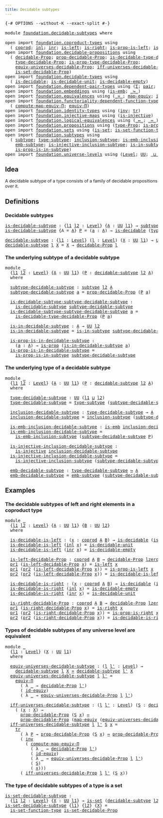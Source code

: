 ```yaml
---
title: Decidable subtypes
---
```


<pre class="Agda"><a id="44" class="Symbol">{-#</a> <a id="48" class="Keyword">OPTIONS</a> <a id="56" class="Pragma">--without-K</a> <a id="68" class="Pragma">--exact-split</a> <a id="82" class="Symbol">#-}</a>

<a id="87" class="Keyword">module</a> <a id="94" href="foundation.decidable-subtypes.html" class="Module">foundation.decidable-subtypes</a> <a id="124" class="Keyword">where</a>

<a id="131" class="Keyword">open</a> <a id="136" class="Keyword">import</a> <a id="143" href="foundation.coproduct-types.html" class="Module">foundation.coproduct-types</a> <a id="170" class="Keyword">using</a>
  <a id="178" class="Symbol">(</a> <a id="180" href="foundation.coproduct-types.html#1182" class="Datatype">coprod</a><a id="186" class="Symbol">;</a> <a id="188" href="foundation.coproduct-types.html#1253" class="InductiveConstructor">inl</a><a id="191" class="Symbol">;</a> <a id="193" href="foundation.coproduct-types.html#1276" class="InductiveConstructor">inr</a><a id="196" class="Symbol">;</a> <a id="198" href="foundation.coproduct-types.html#1779" class="Function">is-left</a><a id="205" class="Symbol">;</a> <a id="207" href="foundation.coproduct-types.html#2091" class="Function">is-right</a><a id="215" class="Symbol">;</a> <a id="217" href="foundation.coproduct-types.html#1855" class="Function">is-prop-is-left</a><a id="232" class="Symbol">;</a> <a id="234" href="foundation.coproduct-types.html#2170" class="Function">is-prop-is-right</a><a id="250" class="Symbol">)</a>
<a id="252" class="Keyword">open</a> <a id="257" class="Keyword">import</a> <a id="264" href="foundation.decidable-propositions.html" class="Module">foundation.decidable-propositions</a> <a id="298" class="Keyword">using</a>
  <a id="306" class="Symbol">(</a> <a id="308" href="foundation.decidable-propositions.html#2483" class="Function">decidable-Prop</a><a id="322" class="Symbol">;</a> <a id="324" href="foundation.decidable-propositions.html#2632" class="Function">prop-decidable-Prop</a><a id="343" class="Symbol">;</a> <a id="345" href="foundation.decidable-propositions.html#2939" class="Function">is-decidable-type-decidable-Prop</a><a id="377" class="Symbol">;</a>
    <a id="383" href="foundation.decidable-propositions.html#2709" class="Function">type-decidable-Prop</a><a id="402" class="Symbol">;</a> <a id="404" href="foundation.decidable-propositions.html#2806" class="Function">is-prop-type-decidable-Prop</a><a id="431" class="Symbol">;</a>
    <a id="437" href="foundation.decidable-propositions.html#6943" class="Function">equiv-universes-decidable-Prop</a><a id="467" class="Symbol">;</a> <a id="469" href="foundation.decidable-propositions.html#7138" class="Function">iff-universes-decidable-Prop</a><a id="497" class="Symbol">;</a>
    <a id="503" href="foundation.decidable-propositions.html#8150" class="Function">is-set-decidable-Prop</a><a id="524" class="Symbol">)</a>
<a id="526" class="Keyword">open</a> <a id="531" class="Keyword">import</a> <a id="538" href="foundation.decidable-types.html" class="Module">foundation.decidable-types</a> <a id="565" class="Keyword">using</a>
  <a id="573" class="Symbol">(</a> <a id="575" href="foundation.decidable-types.html#1918" class="Function">is-decidable</a><a id="587" class="Symbol">;</a> <a id="589" href="foundation.decidable-types.html#2753" class="Function">is-decidable-unit</a><a id="606" class="Symbol">;</a> <a id="608" href="foundation.decidable-types.html#2821" class="Function">is-decidable-empty</a><a id="626" class="Symbol">)</a>
<a id="628" class="Keyword">open</a> <a id="633" class="Keyword">import</a> <a id="640" href="foundation.dependent-pair-types.html" class="Module">foundation.dependent-pair-types</a> <a id="672" class="Keyword">using</a> <a id="678" class="Symbol">(</a><a id="679" href="foundation-core.dependent-pair-types.html#515" class="Record">Σ</a><a id="680" class="Symbol">;</a> <a id="682" href="foundation-core.dependent-pair-types.html#588" class="InductiveConstructor">pair</a><a id="686" class="Symbol">;</a> <a id="688" href="foundation-core.dependent-pair-types.html#605" class="Field">pr1</a><a id="691" class="Symbol">;</a> <a id="693" href="foundation-core.dependent-pair-types.html#617" class="Field">pr2</a><a id="696" class="Symbol">)</a>
<a id="698" class="Keyword">open</a> <a id="703" class="Keyword">import</a> <a id="710" href="foundation.embeddings.html" class="Module">foundation.embeddings</a> <a id="732" class="Keyword">using</a> <a id="738" class="Symbol">(</a><a id="739" href="foundation-core.embeddings.html#992" class="Function">is-emb</a><a id="745" class="Symbol">;</a> <a id="747" href="foundation-core.embeddings.html#1074" class="Function Operator">_↪_</a><a id="750" class="Symbol">)</a>
<a id="752" class="Keyword">open</a> <a id="757" class="Keyword">import</a> <a id="764" href="foundation.equivalences.html" class="Module">foundation.equivalences</a> <a id="788" class="Keyword">using</a> <a id="794" class="Symbol">(</a><a id="795" href="foundation-core.equivalences.html#1621" class="Function Operator">_≃_</a><a id="798" class="Symbol">;</a> <a id="800" href="foundation-core.equivalences.html#1821" class="Function">map-equiv</a><a id="809" class="Symbol">;</a> <a id="811" href="foundation-core.equivalences.html#2494" class="Function">id-equiv</a><a id="819" class="Symbol">)</a>
<a id="821" class="Keyword">open</a> <a id="826" class="Keyword">import</a> <a id="833" href="foundation.functoriality-dependent-function-types.html" class="Module">foundation.functoriality-dependent-function-types</a> <a id="883" class="Keyword">using</a>
  <a id="891" class="Symbol">(</a> <a id="893" href="foundation.functoriality-dependent-function-types.html#2502" class="Function">compute-map-equiv-Π</a><a id="912" class="Symbol">;</a> <a id="914" href="foundation.functoriality-dependent-function-types.html#4207" class="Function">equiv-Π</a><a id="921" class="Symbol">)</a>
<a id="923" class="Keyword">open</a> <a id="928" class="Keyword">import</a> <a id="935" href="foundation.identity-types.html" class="Module">foundation.identity-types</a> <a id="961" class="Keyword">using</a> <a id="967" class="Symbol">(</a><a id="968" href="foundation-core.identity-types.html#2729" class="Function">inv</a><a id="971" class="Symbol">;</a> <a id="973" href="foundation-core.identity-types.html#5702" class="Function">tr</a><a id="975" class="Symbol">)</a>
<a id="977" class="Keyword">open</a> <a id="982" class="Keyword">import</a> <a id="989" href="foundation.injective-maps.html" class="Module">foundation.injective-maps</a> <a id="1015" class="Keyword">using</a> <a id="1021" class="Symbol">(</a><a id="1022" href="foundation.injective-maps.html#1309" class="Function">is-injective</a><a id="1034" class="Symbol">)</a>
<a id="1036" class="Keyword">open</a> <a id="1041" class="Keyword">import</a> <a id="1048" href="foundation.logical-equivalences.html" class="Module">foundation.logical-equivalences</a> <a id="1080" class="Keyword">using</a> <a id="1086" class="Symbol">(</a><a id="1087" href="foundation-core.logical-equivalences.html#899" class="Function Operator">_↔_</a><a id="1090" class="Symbol">;</a> <a id="1092" href="foundation-core.logical-equivalences.html#1038" class="Function Operator">_⇔_</a><a id="1095" class="Symbol">)</a>
<a id="1097" class="Keyword">open</a> <a id="1102" class="Keyword">import</a> <a id="1109" href="foundation.propositions.html" class="Module">foundation.propositions</a> <a id="1133" class="Keyword">using</a> <a id="1139" class="Symbol">(</a><a id="1140" href="foundation-core.propositions.html#1495" class="Function">type-Prop</a><a id="1149" class="Symbol">;</a> <a id="1151" href="foundation-core.propositions.html#1309" class="Function">is-prop</a><a id="1158" class="Symbol">)</a>
<a id="1160" class="Keyword">open</a> <a id="1165" class="Keyword">import</a> <a id="1172" href="foundation.sets.html" class="Module">foundation.sets</a> <a id="1188" class="Keyword">using</a> <a id="1194" class="Symbol">(</a><a id="1195" href="foundation-core.sets.html#1113" class="Function">is-set</a><a id="1201" class="Symbol">;</a> <a id="1203" href="foundation.sets.html#3481" class="Function">is-set-function-type</a><a id="1223" class="Symbol">)</a>
<a id="1225" class="Keyword">open</a> <a id="1230" class="Keyword">import</a> <a id="1237" href="foundation.subtypes.html" class="Module">foundation.subtypes</a> <a id="1257" class="Keyword">using</a>
  <a id="1265" class="Symbol">(</a> <a id="1267" href="foundation-core.subtypes.html#2211" class="Function">subtype</a><a id="1274" class="Symbol">;</a> <a id="1276" href="foundation-core.subtypes.html#2555" class="Function">type-subtype</a><a id="1288" class="Symbol">;</a> <a id="1290" href="foundation-core.subtypes.html#2621" class="Function">inclusion-subtype</a><a id="1307" class="Symbol">;</a> <a id="1309" href="foundation-core.subtypes.html#3701" class="Function">is-emb-inclusion-subtype</a><a id="1333" class="Symbol">;</a>
    <a id="1339" href="foundation-core.subtypes.html#3947" class="Function">emb-subtype</a><a id="1350" class="Symbol">;</a> <a id="1352" href="foundation.subtypes.html#1123" class="Function">is-injective-inclusion-subtype</a><a id="1382" class="Symbol">;</a> <a id="1384" href="foundation-core.subtypes.html#2375" class="Function">is-in-subtype</a><a id="1397" class="Symbol">;</a>
    <a id="1403" href="foundation-core.subtypes.html#2440" class="Function">is-prop-is-in-subtype</a><a id="1424" class="Symbol">)</a>
<a id="1426" class="Keyword">open</a> <a id="1431" class="Keyword">import</a> <a id="1438" href="foundation.universe-levels.html" class="Module">foundation.universe-levels</a> <a id="1465" class="Keyword">using</a> <a id="1471" class="Symbol">(</a><a id="1472" href="Agda.Primitive.html#597" class="Postulate">Level</a><a id="1477" class="Symbol">;</a> <a id="1479" href="foundation-core.universe-levels.html#235" class="Primitive">UU</a><a id="1481" class="Symbol">;</a> <a id="1483" href="Agda.Primitive.html#810" class="Primitive Operator">_⊔_</a><a id="1486" class="Symbol">;</a> <a id="1488" href="Agda.Primitive.html#780" class="Primitive">lsuc</a><a id="1492" class="Symbol">;</a> <a id="1494" href="Agda.Primitive.html#764" class="Primitive">lzero</a><a id="1499" class="Symbol">)</a>
</pre>
## Idea

A decidable subtype of a type consists of a family of decidable propositions over it.

## Definitions

### Decidable subtypes

<pre class="Agda"><a id="is-decidable-subtype"></a><a id="1650" href="foundation.decidable-subtypes.html#1650" class="Function">is-decidable-subtype</a> <a id="1671" class="Symbol">:</a> <a id="1673" class="Symbol">{</a><a id="1674" href="foundation.decidable-subtypes.html#1674" class="Bound">l1</a> <a id="1677" href="foundation.decidable-subtypes.html#1677" class="Bound">l2</a> <a id="1680" class="Symbol">:</a> <a id="1682" href="Agda.Primitive.html#597" class="Postulate">Level</a><a id="1687" class="Symbol">}</a> <a id="1689" class="Symbol">{</a><a id="1690" href="foundation.decidable-subtypes.html#1690" class="Bound">A</a> <a id="1692" class="Symbol">:</a> <a id="1694" href="foundation-core.universe-levels.html#235" class="Primitive">UU</a> <a id="1697" href="foundation.decidable-subtypes.html#1674" class="Bound">l1</a><a id="1699" class="Symbol">}</a> <a id="1701" class="Symbol">→</a> <a id="1703" href="foundation-core.subtypes.html#2211" class="Function">subtype</a> <a id="1711" href="foundation.decidable-subtypes.html#1677" class="Bound">l2</a> <a id="1714" href="foundation.decidable-subtypes.html#1690" class="Bound">A</a> <a id="1716" class="Symbol">→</a> <a id="1718" href="foundation-core.universe-levels.html#235" class="Primitive">UU</a> <a id="1721" class="Symbol">(</a><a id="1722" href="foundation.decidable-subtypes.html#1674" class="Bound">l1</a> <a id="1725" href="Agda.Primitive.html#810" class="Primitive Operator">⊔</a> <a id="1727" href="foundation.decidable-subtypes.html#1677" class="Bound">l2</a><a id="1729" class="Symbol">)</a>
<a id="1731" href="foundation.decidable-subtypes.html#1650" class="Function">is-decidable-subtype</a> <a id="1752" class="Symbol">{</a><a id="1753" class="Argument">A</a> <a id="1755" class="Symbol">=</a> <a id="1757" href="foundation.decidable-subtypes.html#1757" class="Bound">A</a><a id="1758" class="Symbol">}</a> <a id="1760" href="foundation.decidable-subtypes.html#1760" class="Bound">P</a> <a id="1762" class="Symbol">=</a> <a id="1764" class="Symbol">(</a><a id="1765" href="foundation.decidable-subtypes.html#1765" class="Bound">a</a> <a id="1767" class="Symbol">:</a> <a id="1769" href="foundation.decidable-subtypes.html#1757" class="Bound">A</a><a id="1770" class="Symbol">)</a> <a id="1772" class="Symbol">→</a> <a id="1774" href="foundation.decidable-types.html#1918" class="Function">is-decidable</a> <a id="1787" class="Symbol">(</a><a id="1788" href="foundation-core.propositions.html#1495" class="Function">type-Prop</a> <a id="1798" class="Symbol">(</a><a id="1799" href="foundation.decidable-subtypes.html#1760" class="Bound">P</a> <a id="1801" href="foundation.decidable-subtypes.html#1765" class="Bound">a</a><a id="1802" class="Symbol">))</a>

<a id="decidable-subtype"></a><a id="1806" href="foundation.decidable-subtypes.html#1806" class="Function">decidable-subtype</a> <a id="1824" class="Symbol">:</a> <a id="1826" class="Symbol">{</a><a id="1827" href="foundation.decidable-subtypes.html#1827" class="Bound">l1</a> <a id="1830" class="Symbol">:</a> <a id="1832" href="Agda.Primitive.html#597" class="Postulate">Level</a><a id="1837" class="Symbol">}</a> <a id="1839" class="Symbol">(</a><a id="1840" href="foundation.decidable-subtypes.html#1840" class="Bound">l</a> <a id="1842" class="Symbol">:</a> <a id="1844" href="Agda.Primitive.html#597" class="Postulate">Level</a><a id="1849" class="Symbol">)</a> <a id="1851" class="Symbol">(</a><a id="1852" href="foundation.decidable-subtypes.html#1852" class="Bound">X</a> <a id="1854" class="Symbol">:</a> <a id="1856" href="foundation-core.universe-levels.html#235" class="Primitive">UU</a> <a id="1859" href="foundation.decidable-subtypes.html#1827" class="Bound">l1</a><a id="1861" class="Symbol">)</a> <a id="1863" class="Symbol">→</a> <a id="1865" href="foundation-core.universe-levels.html#235" class="Primitive">UU</a> <a id="1868" class="Symbol">(</a><a id="1869" href="foundation.decidable-subtypes.html#1827" class="Bound">l1</a> <a id="1872" href="Agda.Primitive.html#810" class="Primitive Operator">⊔</a> <a id="1874" href="Agda.Primitive.html#780" class="Primitive">lsuc</a> <a id="1879" href="foundation.decidable-subtypes.html#1840" class="Bound">l</a><a id="1880" class="Symbol">)</a>
<a id="1882" href="foundation.decidable-subtypes.html#1806" class="Function">decidable-subtype</a> <a id="1900" href="foundation.decidable-subtypes.html#1900" class="Bound">l</a> <a id="1902" href="foundation.decidable-subtypes.html#1902" class="Bound">X</a> <a id="1904" class="Symbol">=</a> <a id="1906" href="foundation.decidable-subtypes.html#1902" class="Bound">X</a> <a id="1908" class="Symbol">→</a> <a id="1910" href="foundation.decidable-propositions.html#2483" class="Function">decidable-Prop</a> <a id="1925" href="foundation.decidable-subtypes.html#1900" class="Bound">l</a>
</pre>
### The underlying subtype of a decidable subtype

<pre class="Agda"><a id="1991" class="Keyword">module</a> <a id="1998" href="foundation.decidable-subtypes.html#1998" class="Module">_</a>
  <a id="2002" class="Symbol">{</a><a id="2003" href="foundation.decidable-subtypes.html#2003" class="Bound">l1</a> <a id="2006" href="foundation.decidable-subtypes.html#2006" class="Bound">l2</a> <a id="2009" class="Symbol">:</a> <a id="2011" href="Agda.Primitive.html#597" class="Postulate">Level</a><a id="2016" class="Symbol">}</a> <a id="2018" class="Symbol">{</a><a id="2019" href="foundation.decidable-subtypes.html#2019" class="Bound">A</a> <a id="2021" class="Symbol">:</a> <a id="2023" href="foundation-core.universe-levels.html#235" class="Primitive">UU</a> <a id="2026" href="foundation.decidable-subtypes.html#2003" class="Bound">l1</a><a id="2028" class="Symbol">}</a> <a id="2030" class="Symbol">(</a><a id="2031" href="foundation.decidable-subtypes.html#2031" class="Bound">P</a> <a id="2033" class="Symbol">:</a> <a id="2035" href="foundation.decidable-subtypes.html#1806" class="Function">decidable-subtype</a> <a id="2053" href="foundation.decidable-subtypes.html#2006" class="Bound">l2</a> <a id="2056" href="foundation.decidable-subtypes.html#2019" class="Bound">A</a><a id="2057" class="Symbol">)</a>
  <a id="2061" class="Keyword">where</a>
  
  <a id="2072" href="foundation.decidable-subtypes.html#2072" class="Function">subtype-decidable-subtype</a> <a id="2098" class="Symbol">:</a> <a id="2100" href="foundation-core.subtypes.html#2211" class="Function">subtype</a> <a id="2108" href="foundation.decidable-subtypes.html#2006" class="Bound">l2</a> <a id="2111" href="foundation.decidable-subtypes.html#2019" class="Bound">A</a>
  <a id="2115" href="foundation.decidable-subtypes.html#2072" class="Function">subtype-decidable-subtype</a> <a id="2141" href="foundation.decidable-subtypes.html#2141" class="Bound">a</a> <a id="2143" class="Symbol">=</a> <a id="2145" href="foundation.decidable-propositions.html#2632" class="Function">prop-decidable-Prop</a> <a id="2165" class="Symbol">(</a><a id="2166" href="foundation.decidable-subtypes.html#2031" class="Bound">P</a> <a id="2168" href="foundation.decidable-subtypes.html#2141" class="Bound">a</a><a id="2169" class="Symbol">)</a>

  <a id="2174" href="foundation.decidable-subtypes.html#2174" class="Function">is-decidable-subtype-subtype-decidable-subtype</a> <a id="2221" class="Symbol">:</a>
    <a id="2227" href="foundation.decidable-subtypes.html#1650" class="Function">is-decidable-subtype</a> <a id="2248" href="foundation.decidable-subtypes.html#2072" class="Function">subtype-decidable-subtype</a>
  <a id="2276" href="foundation.decidable-subtypes.html#2174" class="Function">is-decidable-subtype-subtype-decidable-subtype</a> <a id="2323" href="foundation.decidable-subtypes.html#2323" class="Bound">a</a> <a id="2325" class="Symbol">=</a>
    <a id="2331" href="foundation.decidable-propositions.html#2939" class="Function">is-decidable-type-decidable-Prop</a> <a id="2364" class="Symbol">(</a><a id="2365" href="foundation.decidable-subtypes.html#2031" class="Bound">P</a> <a id="2367" href="foundation.decidable-subtypes.html#2323" class="Bound">a</a><a id="2368" class="Symbol">)</a>

  <a id="2373" href="foundation.decidable-subtypes.html#2373" class="Function">is-in-decidable-subtype</a> <a id="2397" class="Symbol">:</a> <a id="2399" href="foundation.decidable-subtypes.html#2019" class="Bound">A</a> <a id="2401" class="Symbol">→</a> <a id="2403" href="foundation-core.universe-levels.html#235" class="Primitive">UU</a> <a id="2406" href="foundation.decidable-subtypes.html#2006" class="Bound">l2</a>
  <a id="2411" href="foundation.decidable-subtypes.html#2373" class="Function">is-in-decidable-subtype</a> <a id="2435" class="Symbol">=</a> <a id="2437" href="foundation-core.subtypes.html#2375" class="Function">is-in-subtype</a> <a id="2451" href="foundation.decidable-subtypes.html#2072" class="Function">subtype-decidable-subtype</a>

  <a id="2480" href="foundation.decidable-subtypes.html#2480" class="Function">is-prop-is-in-decidable-subtype</a> <a id="2512" class="Symbol">:</a>
    <a id="2518" class="Symbol">(</a><a id="2519" href="foundation.decidable-subtypes.html#2519" class="Bound">a</a> <a id="2521" class="Symbol">:</a> <a id="2523" href="foundation.decidable-subtypes.html#2019" class="Bound">A</a><a id="2524" class="Symbol">)</a> <a id="2526" class="Symbol">→</a> <a id="2528" href="foundation-core.propositions.html#1309" class="Function">is-prop</a> <a id="2536" class="Symbol">(</a><a id="2537" href="foundation.decidable-subtypes.html#2373" class="Function">is-in-decidable-subtype</a> <a id="2561" href="foundation.decidable-subtypes.html#2519" class="Bound">a</a><a id="2562" class="Symbol">)</a>
  <a id="2566" href="foundation.decidable-subtypes.html#2480" class="Function">is-prop-is-in-decidable-subtype</a> <a id="2598" class="Symbol">=</a>
    <a id="2604" href="foundation-core.subtypes.html#2440" class="Function">is-prop-is-in-subtype</a> <a id="2626" href="foundation.decidable-subtypes.html#2072" class="Function">subtype-decidable-subtype</a>
</pre>
### The underlying type of a decidable subtype

<pre class="Agda"><a id="2713" class="Keyword">module</a> <a id="2720" href="foundation.decidable-subtypes.html#2720" class="Module">_</a>
  <a id="2724" class="Symbol">{</a><a id="2725" href="foundation.decidable-subtypes.html#2725" class="Bound">l1</a> <a id="2728" href="foundation.decidable-subtypes.html#2728" class="Bound">l2</a> <a id="2731" class="Symbol">:</a> <a id="2733" href="Agda.Primitive.html#597" class="Postulate">Level</a><a id="2738" class="Symbol">}</a> <a id="2740" class="Symbol">{</a><a id="2741" href="foundation.decidable-subtypes.html#2741" class="Bound">A</a> <a id="2743" class="Symbol">:</a> <a id="2745" href="foundation-core.universe-levels.html#235" class="Primitive">UU</a> <a id="2748" href="foundation.decidable-subtypes.html#2725" class="Bound">l1</a><a id="2750" class="Symbol">}</a> <a id="2752" class="Symbol">(</a><a id="2753" href="foundation.decidable-subtypes.html#2753" class="Bound">P</a> <a id="2755" class="Symbol">:</a> <a id="2757" href="foundation.decidable-subtypes.html#1806" class="Function">decidable-subtype</a> <a id="2775" href="foundation.decidable-subtypes.html#2728" class="Bound">l2</a> <a id="2778" href="foundation.decidable-subtypes.html#2741" class="Bound">A</a><a id="2779" class="Symbol">)</a>
  <a id="2783" class="Keyword">where</a>
  
  <a id="2794" href="foundation.decidable-subtypes.html#2794" class="Function">type-decidable-subtype</a> <a id="2817" class="Symbol">:</a> <a id="2819" href="foundation-core.universe-levels.html#235" class="Primitive">UU</a> <a id="2822" class="Symbol">(</a><a id="2823" href="foundation.decidable-subtypes.html#2725" class="Bound">l1</a> <a id="2826" href="Agda.Primitive.html#810" class="Primitive Operator">⊔</a> <a id="2828" href="foundation.decidable-subtypes.html#2728" class="Bound">l2</a><a id="2830" class="Symbol">)</a>
  <a id="2834" href="foundation.decidable-subtypes.html#2794" class="Function">type-decidable-subtype</a> <a id="2857" class="Symbol">=</a> <a id="2859" href="foundation-core.subtypes.html#2555" class="Function">type-subtype</a> <a id="2872" class="Symbol">(</a><a id="2873" href="foundation.decidable-subtypes.html#2072" class="Function">subtype-decidable-subtype</a> <a id="2899" href="foundation.decidable-subtypes.html#2753" class="Bound">P</a><a id="2900" class="Symbol">)</a>

  <a id="2905" href="foundation.decidable-subtypes.html#2905" class="Function">inclusion-decidable-subtype</a> <a id="2933" class="Symbol">:</a> <a id="2935" href="foundation.decidable-subtypes.html#2794" class="Function">type-decidable-subtype</a> <a id="2958" class="Symbol">→</a> <a id="2960" href="foundation.decidable-subtypes.html#2741" class="Bound">A</a>
  <a id="2964" href="foundation.decidable-subtypes.html#2905" class="Function">inclusion-decidable-subtype</a> <a id="2992" class="Symbol">=</a> <a id="2994" href="foundation-core.subtypes.html#2621" class="Function">inclusion-subtype</a> <a id="3012" class="Symbol">(</a><a id="3013" href="foundation.decidable-subtypes.html#2072" class="Function">subtype-decidable-subtype</a> <a id="3039" href="foundation.decidable-subtypes.html#2753" class="Bound">P</a><a id="3040" class="Symbol">)</a>

  <a id="3045" href="foundation.decidable-subtypes.html#3045" class="Function">is-emb-inclusion-decidable-subtype</a> <a id="3080" class="Symbol">:</a> <a id="3082" href="foundation-core.embeddings.html#992" class="Function">is-emb</a> <a id="3089" href="foundation.decidable-subtypes.html#2905" class="Function">inclusion-decidable-subtype</a>
  <a id="3119" href="foundation.decidable-subtypes.html#3045" class="Function">is-emb-inclusion-decidable-subtype</a> <a id="3154" class="Symbol">=</a>
    <a id="3160" href="foundation-core.subtypes.html#3701" class="Function">is-emb-inclusion-subtype</a> <a id="3185" class="Symbol">(</a><a id="3186" href="foundation.decidable-subtypes.html#2072" class="Function">subtype-decidable-subtype</a> <a id="3212" href="foundation.decidable-subtypes.html#2753" class="Bound">P</a><a id="3213" class="Symbol">)</a>

  <a id="3218" href="foundation.decidable-subtypes.html#3218" class="Function">is-injective-inclusion-decidable-subtype</a> <a id="3259" class="Symbol">:</a>
    <a id="3265" href="foundation.injective-maps.html#1309" class="Function">is-injective</a> <a id="3278" href="foundation.decidable-subtypes.html#2905" class="Function">inclusion-decidable-subtype</a>
  <a id="3308" href="foundation.decidable-subtypes.html#3218" class="Function">is-injective-inclusion-decidable-subtype</a> <a id="3349" class="Symbol">=</a>
    <a id="3355" href="foundation.subtypes.html#1123" class="Function">is-injective-inclusion-subtype</a> <a id="3386" class="Symbol">(</a><a id="3387" href="foundation.decidable-subtypes.html#2072" class="Function">subtype-decidable-subtype</a> <a id="3413" href="foundation.decidable-subtypes.html#2753" class="Bound">P</a><a id="3414" class="Symbol">)</a>

  <a id="3419" href="foundation.decidable-subtypes.html#3419" class="Function">emb-decidable-subtype</a> <a id="3441" class="Symbol">:</a> <a id="3443" href="foundation.decidable-subtypes.html#2794" class="Function">type-decidable-subtype</a> <a id="3466" href="foundation-core.embeddings.html#1074" class="Function Operator">↪</a> <a id="3468" href="foundation.decidable-subtypes.html#2741" class="Bound">A</a>
  <a id="3472" href="foundation.decidable-subtypes.html#3419" class="Function">emb-decidable-subtype</a> <a id="3494" class="Symbol">=</a> <a id="3496" href="foundation-core.subtypes.html#3947" class="Function">emb-subtype</a> <a id="3508" class="Symbol">(</a><a id="3509" href="foundation.decidable-subtypes.html#2072" class="Function">subtype-decidable-subtype</a> <a id="3535" href="foundation.decidable-subtypes.html#2753" class="Bound">P</a><a id="3536" class="Symbol">)</a>
</pre>
## Examples

### The decidable subtypes of left and right elements in a coproduct type

<pre class="Agda"><a id="3639" class="Keyword">module</a> <a id="3646" href="foundation.decidable-subtypes.html#3646" class="Module">_</a>
  <a id="3650" class="Symbol">{</a><a id="3651" href="foundation.decidable-subtypes.html#3651" class="Bound">l1</a> <a id="3654" href="foundation.decidable-subtypes.html#3654" class="Bound">l2</a> <a id="3657" class="Symbol">:</a> <a id="3659" href="Agda.Primitive.html#597" class="Postulate">Level</a><a id="3664" class="Symbol">}</a> <a id="3666" class="Symbol">{</a><a id="3667" href="foundation.decidable-subtypes.html#3667" class="Bound">A</a> <a id="3669" class="Symbol">:</a> <a id="3671" href="foundation-core.universe-levels.html#235" class="Primitive">UU</a> <a id="3674" href="foundation.decidable-subtypes.html#3651" class="Bound">l1</a><a id="3676" class="Symbol">}</a> <a id="3678" class="Symbol">{</a><a id="3679" href="foundation.decidable-subtypes.html#3679" class="Bound">B</a> <a id="3681" class="Symbol">:</a> <a id="3683" href="foundation-core.universe-levels.html#235" class="Primitive">UU</a> <a id="3686" href="foundation.decidable-subtypes.html#3654" class="Bound">l2</a><a id="3688" class="Symbol">}</a>
  <a id="3692" class="Keyword">where</a>

  <a id="3701" href="foundation.decidable-subtypes.html#3701" class="Function">is-decidable-is-left</a> <a id="3722" class="Symbol">:</a> <a id="3724" class="Symbol">(</a><a id="3725" href="foundation.decidable-subtypes.html#3725" class="Bound">x</a> <a id="3727" class="Symbol">:</a> <a id="3729" href="foundation.coproduct-types.html#1182" class="Datatype">coprod</a> <a id="3736" href="foundation.decidable-subtypes.html#3667" class="Bound">A</a> <a id="3738" href="foundation.decidable-subtypes.html#3679" class="Bound">B</a><a id="3739" class="Symbol">)</a> <a id="3741" class="Symbol">→</a> <a id="3743" href="foundation.decidable-types.html#1918" class="Function">is-decidable</a> <a id="3756" class="Symbol">(</a><a id="3757" href="foundation.coproduct-types.html#1779" class="Function">is-left</a> <a id="3765" href="foundation.decidable-subtypes.html#3725" class="Bound">x</a><a id="3766" class="Symbol">)</a>
  <a id="3770" href="foundation.decidable-subtypes.html#3701" class="Function">is-decidable-is-left</a> <a id="3791" class="Symbol">(</a><a id="3792" href="foundation.coproduct-types.html#1253" class="InductiveConstructor">inl</a> <a id="3796" href="foundation.decidable-subtypes.html#3796" class="Bound">x</a><a id="3797" class="Symbol">)</a> <a id="3799" class="Symbol">=</a> <a id="3801" href="foundation.decidable-types.html#2753" class="Function">is-decidable-unit</a>
  <a id="3821" href="foundation.decidable-subtypes.html#3701" class="Function">is-decidable-is-left</a> <a id="3842" class="Symbol">(</a><a id="3843" href="foundation.coproduct-types.html#1276" class="InductiveConstructor">inr</a> <a id="3847" href="foundation.decidable-subtypes.html#3847" class="Bound">x</a><a id="3848" class="Symbol">)</a> <a id="3850" class="Symbol">=</a> <a id="3852" href="foundation.decidable-types.html#2821" class="Function">is-decidable-empty</a>

  <a id="3874" href="foundation.decidable-subtypes.html#3874" class="Function">is-left-decidable-Prop</a> <a id="3897" class="Symbol">:</a> <a id="3899" href="foundation.coproduct-types.html#1182" class="Datatype">coprod</a> <a id="3906" href="foundation.decidable-subtypes.html#3667" class="Bound">A</a> <a id="3908" href="foundation.decidable-subtypes.html#3679" class="Bound">B</a> <a id="3910" class="Symbol">→</a> <a id="3912" href="foundation.decidable-propositions.html#2483" class="Function">decidable-Prop</a> <a id="3927" href="Agda.Primitive.html#764" class="Primitive">lzero</a>
  <a id="3935" href="foundation-core.dependent-pair-types.html#605" class="Field">pr1</a> <a id="3939" class="Symbol">(</a><a id="3940" href="foundation.decidable-subtypes.html#3874" class="Function">is-left-decidable-Prop</a> <a id="3963" href="foundation.decidable-subtypes.html#3963" class="Bound">x</a><a id="3964" class="Symbol">)</a> <a id="3966" class="Symbol">=</a> <a id="3968" href="foundation.coproduct-types.html#1779" class="Function">is-left</a> <a id="3976" href="foundation.decidable-subtypes.html#3963" class="Bound">x</a>
  <a id="3980" href="foundation-core.dependent-pair-types.html#605" class="Field">pr1</a> <a id="3984" class="Symbol">(</a><a id="3985" href="foundation-core.dependent-pair-types.html#617" class="Field">pr2</a> <a id="3989" class="Symbol">(</a><a id="3990" href="foundation.decidable-subtypes.html#3874" class="Function">is-left-decidable-Prop</a> <a id="4013" href="foundation.decidable-subtypes.html#4013" class="Bound">x</a><a id="4014" class="Symbol">))</a> <a id="4017" class="Symbol">=</a> <a id="4019" href="foundation.coproduct-types.html#1855" class="Function">is-prop-is-left</a> <a id="4035" href="foundation.decidable-subtypes.html#4013" class="Bound">x</a>
  <a id="4039" href="foundation-core.dependent-pair-types.html#617" class="Field">pr2</a> <a id="4043" class="Symbol">(</a><a id="4044" href="foundation-core.dependent-pair-types.html#617" class="Field">pr2</a> <a id="4048" class="Symbol">(</a><a id="4049" href="foundation.decidable-subtypes.html#3874" class="Function">is-left-decidable-Prop</a> <a id="4072" href="foundation.decidable-subtypes.html#4072" class="Bound">x</a><a id="4073" class="Symbol">))</a> <a id="4076" class="Symbol">=</a> <a id="4078" href="foundation.decidable-subtypes.html#3701" class="Function">is-decidable-is-left</a> <a id="4099" href="foundation.decidable-subtypes.html#4072" class="Bound">x</a>

  <a id="4104" href="foundation.decidable-subtypes.html#4104" class="Function">is-decidable-is-right</a> <a id="4126" class="Symbol">:</a> <a id="4128" class="Symbol">(</a><a id="4129" href="foundation.decidable-subtypes.html#4129" class="Bound">x</a> <a id="4131" class="Symbol">:</a> <a id="4133" href="foundation.coproduct-types.html#1182" class="Datatype">coprod</a> <a id="4140" href="foundation.decidable-subtypes.html#3667" class="Bound">A</a> <a id="4142" href="foundation.decidable-subtypes.html#3679" class="Bound">B</a><a id="4143" class="Symbol">)</a> <a id="4145" class="Symbol">→</a> <a id="4147" href="foundation.decidable-types.html#1918" class="Function">is-decidable</a> <a id="4160" class="Symbol">(</a><a id="4161" href="foundation.coproduct-types.html#2091" class="Function">is-right</a> <a id="4170" href="foundation.decidable-subtypes.html#4129" class="Bound">x</a><a id="4171" class="Symbol">)</a>
  <a id="4175" href="foundation.decidable-subtypes.html#4104" class="Function">is-decidable-is-right</a> <a id="4197" class="Symbol">(</a><a id="4198" href="foundation.coproduct-types.html#1253" class="InductiveConstructor">inl</a> <a id="4202" href="foundation.decidable-subtypes.html#4202" class="Bound">x</a><a id="4203" class="Symbol">)</a> <a id="4205" class="Symbol">=</a> <a id="4207" href="foundation.decidable-types.html#2821" class="Function">is-decidable-empty</a>
  <a id="4228" href="foundation.decidable-subtypes.html#4104" class="Function">is-decidable-is-right</a> <a id="4250" class="Symbol">(</a><a id="4251" href="foundation.coproduct-types.html#1276" class="InductiveConstructor">inr</a> <a id="4255" href="foundation.decidable-subtypes.html#4255" class="Bound">x</a><a id="4256" class="Symbol">)</a> <a id="4258" class="Symbol">=</a> <a id="4260" href="foundation.decidable-types.html#2753" class="Function">is-decidable-unit</a>

  <a id="4281" href="foundation.decidable-subtypes.html#4281" class="Function">is-right-decidable-Prop</a> <a id="4305" class="Symbol">:</a> <a id="4307" href="foundation.coproduct-types.html#1182" class="Datatype">coprod</a> <a id="4314" href="foundation.decidable-subtypes.html#3667" class="Bound">A</a> <a id="4316" href="foundation.decidable-subtypes.html#3679" class="Bound">B</a> <a id="4318" class="Symbol">→</a> <a id="4320" href="foundation.decidable-propositions.html#2483" class="Function">decidable-Prop</a> <a id="4335" href="Agda.Primitive.html#764" class="Primitive">lzero</a>
  <a id="4343" href="foundation-core.dependent-pair-types.html#605" class="Field">pr1</a> <a id="4347" class="Symbol">(</a><a id="4348" href="foundation.decidable-subtypes.html#4281" class="Function">is-right-decidable-Prop</a> <a id="4372" href="foundation.decidable-subtypes.html#4372" class="Bound">x</a><a id="4373" class="Symbol">)</a> <a id="4375" class="Symbol">=</a> <a id="4377" href="foundation.coproduct-types.html#2091" class="Function">is-right</a> <a id="4386" href="foundation.decidable-subtypes.html#4372" class="Bound">x</a>
  <a id="4390" href="foundation-core.dependent-pair-types.html#605" class="Field">pr1</a> <a id="4394" class="Symbol">(</a><a id="4395" href="foundation-core.dependent-pair-types.html#617" class="Field">pr2</a> <a id="4399" class="Symbol">(</a><a id="4400" href="foundation.decidable-subtypes.html#4281" class="Function">is-right-decidable-Prop</a> <a id="4424" href="foundation.decidable-subtypes.html#4424" class="Bound">x</a><a id="4425" class="Symbol">))</a> <a id="4428" class="Symbol">=</a> <a id="4430" href="foundation.coproduct-types.html#2170" class="Function">is-prop-is-right</a> <a id="4447" href="foundation.decidable-subtypes.html#4424" class="Bound">x</a>
  <a id="4451" href="foundation-core.dependent-pair-types.html#617" class="Field">pr2</a> <a id="4455" class="Symbol">(</a><a id="4456" href="foundation-core.dependent-pair-types.html#617" class="Field">pr2</a> <a id="4460" class="Symbol">(</a><a id="4461" href="foundation.decidable-subtypes.html#4281" class="Function">is-right-decidable-Prop</a> <a id="4485" href="foundation.decidable-subtypes.html#4485" class="Bound">x</a><a id="4486" class="Symbol">))</a> <a id="4489" class="Symbol">=</a> <a id="4491" href="foundation.decidable-subtypes.html#4104" class="Function">is-decidable-is-right</a> <a id="4513" href="foundation.decidable-subtypes.html#4485" class="Bound">x</a>
</pre>
### Types of decidable subtypes of any universe level are equivalent

<pre class="Agda"><a id="4598" class="Keyword">module</a> <a id="4605" href="foundation.decidable-subtypes.html#4605" class="Module">_</a>
  <a id="4609" class="Symbol">{</a><a id="4610" href="foundation.decidable-subtypes.html#4610" class="Bound">l1</a> <a id="4613" class="Symbol">:</a> <a id="4615" href="Agda.Primitive.html#597" class="Postulate">Level</a><a id="4620" class="Symbol">}</a> <a id="4622" class="Symbol">(</a><a id="4623" href="foundation.decidable-subtypes.html#4623" class="Bound">X</a> <a id="4625" class="Symbol">:</a> <a id="4627" href="foundation-core.universe-levels.html#235" class="Primitive">UU</a> <a id="4630" href="foundation.decidable-subtypes.html#4610" class="Bound">l1</a><a id="4632" class="Symbol">)</a>
  <a id="4636" class="Keyword">where</a>

  <a id="4645" href="foundation.decidable-subtypes.html#4645" class="Function">equiv-universes-decidable-subtype</a> <a id="4679" class="Symbol">:</a> <a id="4681" class="Symbol">(</a><a id="4682" href="foundation.decidable-subtypes.html#4682" class="Bound">l</a> <a id="4684" href="foundation.decidable-subtypes.html#4684" class="Bound">l&#39;</a> <a id="4687" class="Symbol">:</a> <a id="4689" href="Agda.Primitive.html#597" class="Postulate">Level</a><a id="4694" class="Symbol">)</a> <a id="4696" class="Symbol">→</a>
    <a id="4702" href="foundation.decidable-subtypes.html#1806" class="Function">decidable-subtype</a> <a id="4720" href="foundation.decidable-subtypes.html#4682" class="Bound">l</a> <a id="4722" href="foundation.decidable-subtypes.html#4623" class="Bound">X</a> <a id="4724" href="foundation-core.equivalences.html#1621" class="Function Operator">≃</a> <a id="4726" href="foundation.decidable-subtypes.html#1806" class="Function">decidable-subtype</a> <a id="4744" href="foundation.decidable-subtypes.html#4684" class="Bound">l&#39;</a> <a id="4747" href="foundation.decidable-subtypes.html#4623" class="Bound">X</a>
  <a id="4751" href="foundation.decidable-subtypes.html#4645" class="Function">equiv-universes-decidable-subtype</a> <a id="4785" href="foundation.decidable-subtypes.html#4785" class="Bound">l</a> <a id="4787" href="foundation.decidable-subtypes.html#4787" class="Bound">l&#39;</a> <a id="4790" class="Symbol">=</a>
    <a id="4796" href="foundation.functoriality-dependent-function-types.html#4207" class="Function">equiv-Π</a>
      <a id="4810" class="Symbol">(</a> <a id="4812" class="Symbol">λ</a> <a id="4814" href="foundation.decidable-subtypes.html#4814" class="Bound">_</a> <a id="4816" class="Symbol">→</a> <a id="4818" href="foundation.decidable-propositions.html#2483" class="Function">decidable-Prop</a> <a id="4833" href="foundation.decidable-subtypes.html#4787" class="Bound">l&#39;</a><a id="4835" class="Symbol">)</a>
      <a id="4843" class="Symbol">(</a> <a id="4845" href="foundation-core.equivalences.html#2494" class="Function">id-equiv</a><a id="4853" class="Symbol">)</a>
      <a id="4861" class="Symbol">(</a> <a id="4863" class="Symbol">λ</a> <a id="4865" href="foundation.decidable-subtypes.html#4865" class="Bound">_</a> <a id="4867" class="Symbol">→</a> <a id="4869" href="foundation.decidable-propositions.html#6943" class="Function">equiv-universes-decidable-Prop</a> <a id="4900" href="foundation.decidable-subtypes.html#4785" class="Bound">l</a> <a id="4902" href="foundation.decidable-subtypes.html#4787" class="Bound">l&#39;</a><a id="4904" class="Symbol">)</a>

  <a id="4909" href="foundation.decidable-subtypes.html#4909" class="Function">iff-universes-decidable-subtype</a> <a id="4941" class="Symbol">:</a> <a id="4943" class="Symbol">(</a><a id="4944" href="foundation.decidable-subtypes.html#4944" class="Bound">l</a> <a id="4946" href="foundation.decidable-subtypes.html#4946" class="Bound">l&#39;</a> <a id="4949" class="Symbol">:</a> <a id="4951" href="Agda.Primitive.html#597" class="Postulate">Level</a><a id="4956" class="Symbol">)</a> <a id="4958" class="Symbol">(</a><a id="4959" href="foundation.decidable-subtypes.html#4959" class="Bound">S</a> <a id="4961" class="Symbol">:</a> <a id="4963" href="foundation.decidable-subtypes.html#1806" class="Function">decidable-subtype</a> <a id="4981" href="foundation.decidable-subtypes.html#4944" class="Bound">l</a> <a id="4983" href="foundation.decidable-subtypes.html#4623" class="Bound">X</a><a id="4984" class="Symbol">)</a> <a id="4986" class="Symbol">→</a>
    <a id="4992" class="Symbol">(</a> <a id="4994" class="Symbol">(</a><a id="4995" href="foundation.decidable-subtypes.html#4995" class="Bound">x</a> <a id="4997" class="Symbol">:</a> <a id="4999" href="foundation.decidable-subtypes.html#4623" class="Bound">X</a><a id="5000" class="Symbol">)</a> <a id="5002" class="Symbol">→</a>
      <a id="5010" href="foundation.decidable-propositions.html#2632" class="Function">prop-decidable-Prop</a> <a id="5030" class="Symbol">(</a><a id="5031" href="foundation.decidable-subtypes.html#4959" class="Bound">S</a> <a id="5033" href="foundation.decidable-subtypes.html#4995" class="Bound">x</a><a id="5034" class="Symbol">)</a> <a id="5036" href="foundation-core.logical-equivalences.html#1038" class="Function Operator">⇔</a>
      <a id="5044" href="foundation.decidable-propositions.html#2632" class="Function">prop-decidable-Prop</a> <a id="5064" class="Symbol">(</a><a id="5065" href="foundation-core.equivalences.html#1821" class="Function">map-equiv</a> <a id="5075" class="Symbol">(</a><a id="5076" href="foundation.decidable-subtypes.html#4645" class="Function">equiv-universes-decidable-subtype</a> <a id="5110" href="foundation.decidable-subtypes.html#4944" class="Bound">l</a> <a id="5112" href="foundation.decidable-subtypes.html#4946" class="Bound">l&#39;</a><a id="5114" class="Symbol">)</a> <a id="5116" href="foundation.decidable-subtypes.html#4959" class="Bound">S</a> <a id="5118" href="foundation.decidable-subtypes.html#4995" class="Bound">x</a><a id="5119" class="Symbol">))</a>
  <a id="5124" href="foundation.decidable-subtypes.html#4909" class="Function">iff-universes-decidable-subtype</a> <a id="5156" href="foundation.decidable-subtypes.html#5156" class="Bound">l</a> <a id="5158" href="foundation.decidable-subtypes.html#5158" class="Bound">l&#39;</a> <a id="5161" href="foundation.decidable-subtypes.html#5161" class="Bound">S</a> <a id="5163" href="foundation.decidable-subtypes.html#5163" class="Bound">x</a> <a id="5165" class="Symbol">=</a>
    <a id="5171" href="foundation-core.identity-types.html#5702" class="Function">tr</a>
      <a id="5180" class="Symbol">(</a> <a id="5182" class="Symbol">λ</a> <a id="5184" href="foundation.decidable-subtypes.html#5184" class="Bound">P</a> <a id="5186" class="Symbol">→</a> <a id="5188" href="foundation.decidable-propositions.html#2632" class="Function">prop-decidable-Prop</a> <a id="5208" class="Symbol">(</a><a id="5209" href="foundation.decidable-subtypes.html#5161" class="Bound">S</a> <a id="5211" href="foundation.decidable-subtypes.html#5163" class="Bound">x</a><a id="5212" class="Symbol">)</a> <a id="5214" href="foundation-core.logical-equivalences.html#1038" class="Function Operator">⇔</a> <a id="5216" href="foundation.decidable-propositions.html#2632" class="Function">prop-decidable-Prop</a> <a id="5236" href="foundation.decidable-subtypes.html#5184" class="Bound">P</a><a id="5237" class="Symbol">)</a>
      <a id="5245" class="Symbol">(</a> <a id="5247" href="foundation-core.identity-types.html#2729" class="Function">inv</a>
        <a id="5259" class="Symbol">(</a> <a id="5261" href="foundation.functoriality-dependent-function-types.html#2502" class="Function">compute-map-equiv-Π</a>
          <a id="5291" class="Symbol">(</a> <a id="5293" class="Symbol">λ</a> <a id="5295" href="foundation.decidable-subtypes.html#5295" class="Bound">_</a> <a id="5297" class="Symbol">→</a> <a id="5299" href="foundation.decidable-propositions.html#2483" class="Function">decidable-Prop</a> <a id="5314" href="foundation.decidable-subtypes.html#5158" class="Bound">l&#39;</a><a id="5316" class="Symbol">)</a>
          <a id="5328" class="Symbol">(</a> <a id="5330" href="foundation-core.equivalences.html#2494" class="Function">id-equiv</a><a id="5338" class="Symbol">)</a>
          <a id="5350" class="Symbol">(</a> <a id="5352" class="Symbol">λ</a> <a id="5354" href="foundation.decidable-subtypes.html#5354" class="Bound">_</a> <a id="5356" class="Symbol">→</a> <a id="5358" href="foundation.decidable-propositions.html#6943" class="Function">equiv-universes-decidable-Prop</a> <a id="5389" href="foundation.decidable-subtypes.html#5156" class="Bound">l</a> <a id="5391" href="foundation.decidable-subtypes.html#5158" class="Bound">l&#39;</a><a id="5393" class="Symbol">)</a>
          <a id="5405" class="Symbol">(</a> <a id="5407" href="foundation.decidable-subtypes.html#5161" class="Bound">S</a><a id="5408" class="Symbol">)</a>
          <a id="5420" class="Symbol">(</a> <a id="5422" href="foundation.decidable-subtypes.html#5163" class="Bound">x</a><a id="5423" class="Symbol">)))</a>
      <a id="5433" class="Symbol">(</a> <a id="5435" href="foundation.decidable-propositions.html#7138" class="Function">iff-universes-decidable-Prop</a> <a id="5464" href="foundation.decidable-subtypes.html#5156" class="Bound">l</a> <a id="5466" href="foundation.decidable-subtypes.html#5158" class="Bound">l&#39;</a> <a id="5469" class="Symbol">(</a><a id="5470" href="foundation.decidable-subtypes.html#5161" class="Bound">S</a> <a id="5472" href="foundation.decidable-subtypes.html#5163" class="Bound">x</a><a id="5473" class="Symbol">))</a>
</pre>
### The type of decidable subtypes of a type is a set

<pre class="Agda"><a id="is-set-decidable-subtype"></a><a id="5544" href="foundation.decidable-subtypes.html#5544" class="Function">is-set-decidable-subtype</a> <a id="5569" class="Symbol">:</a>
  <a id="5573" class="Symbol">{</a><a id="5574" href="foundation.decidable-subtypes.html#5574" class="Bound">l1</a> <a id="5577" href="foundation.decidable-subtypes.html#5577" class="Bound">l2</a> <a id="5580" class="Symbol">:</a> <a id="5582" href="Agda.Primitive.html#597" class="Postulate">Level</a><a id="5587" class="Symbol">}</a> <a id="5589" class="Symbol">{</a><a id="5590" href="foundation.decidable-subtypes.html#5590" class="Bound">X</a> <a id="5592" class="Symbol">:</a> <a id="5594" href="foundation-core.universe-levels.html#235" class="Primitive">UU</a> <a id="5597" href="foundation.decidable-subtypes.html#5574" class="Bound">l1</a><a id="5599" class="Symbol">}</a> <a id="5601" class="Symbol">→</a> <a id="5603" href="foundation-core.sets.html#1113" class="Function">is-set</a> <a id="5610" class="Symbol">(</a><a id="5611" href="foundation.decidable-subtypes.html#1806" class="Function">decidable-subtype</a> <a id="5629" href="foundation.decidable-subtypes.html#5577" class="Bound">l2</a> <a id="5632" href="foundation.decidable-subtypes.html#5590" class="Bound">X</a><a id="5633" class="Symbol">)</a>
<a id="5635" href="foundation.decidable-subtypes.html#5544" class="Function">is-set-decidable-subtype</a> <a id="5660" class="Symbol">{</a><a id="5661" href="foundation.decidable-subtypes.html#5661" class="Bound">l1</a><a id="5663" class="Symbol">}</a> <a id="5665" class="Symbol">{</a><a id="5666" href="foundation.decidable-subtypes.html#5666" class="Bound">l2</a><a id="5668" class="Symbol">}</a> <a id="5670" class="Symbol">{</a><a id="5671" href="foundation.decidable-subtypes.html#5671" class="Bound">X</a><a id="5672" class="Symbol">}</a> <a id="5674" class="Symbol">=</a>
  <a id="5678" href="foundation.sets.html#3481" class="Function">is-set-function-type</a> <a id="5699" href="foundation.decidable-propositions.html#8150" class="Function">is-set-decidable-Prop</a>
</pre>